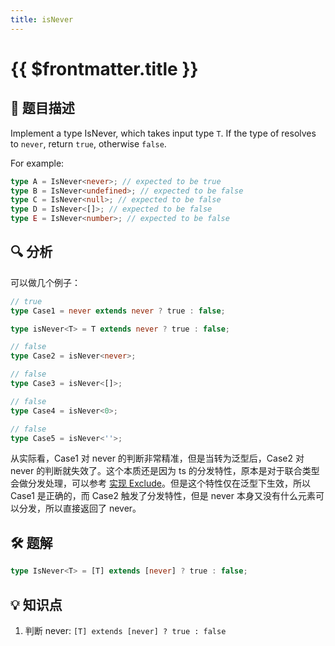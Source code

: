 ```yaml
---
title: isNever
---
```


# {{ $frontmatter.title }}

## 🎯 题目描述

Implement a type IsNever, which takes input type `T`. If the type of resolves to `never`, return `true`, otherwise `false`.

For example:

```ts
type A = IsNever<never>; // expected to be true
type B = IsNever<undefined>; // expected to be false
type C = IsNever<null>; // expected to be false
type D = IsNever<[]>; // expected to be false
type E = IsNever<number>; // expected to be false
```

## 🔍 分析

可以做几个例子：

```ts
// true
type Case1 = never extends never ? true : false;

type isNever<T> = T extends never ? true : false;

// false
type Case2 = isNever<never>;

// false
type Case3 = isNever<[]>;

// false
type Case4 = isNever<0>;

// false
type Case5 = isNever<''>;
```

从实际看，Case1 对 never 的判断非常精准，但是当转为泛型后，Case2 对 never 的判断就失效了。这个本质还是因为 ts 的分发特性，原本是对于联合类型会做分发处理，可以参考 [实现 Exclude](../easy/Exclude.md)。但是这个特性仅在泛型下生效，所以 Case1 是正确的，而 Case2 触发了分发特性，但是 never 本身又没有什么元素可以分发，所以直接返回了 never。

## 🛠️ 题解

```ts
type IsNever<T> = [T] extends [never] ? true : false;
```

## 💡 知识点

1. 判断 never: `[T] extends [never] ? true : false`